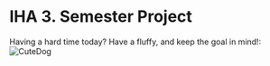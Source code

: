 # IHA 3. Semester Project

Having a hard time today? Have a fluffy, and keep the goal in mind!: <br/>
![CuteDog](http://www.fodors.com/wire/red-beach1.jpg)

<!-- OLD DOOGIE PICS
# http://kidsrock.compgroup.netdna-cdn.com/files/2013/01/So-cute-puppies-14749028-1600-1200-1024x768.jpg
# http://cdn1-www.dogtime.com/assets/uploads/gallery/25-easter-dog-pictures/001_Easter-dog.jpg
-->
